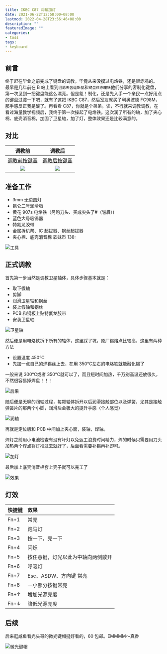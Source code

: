 ```yaml
---
title: IKBC C87 润轴加灯
date: 2021-06-22T12:58:00+08:00
lastmod: 2022-04-28T23:56:46+08:00
description: ""
featuredImage: ""
categories:
- toss
tags:
- keyboard
---
```


## 前言

终于赶在毕业之前完成了键盘的调教，毕竟从来没摸过电烙铁，还是很赤鸡的。
最早是几年前在 B 站上看到`囧瑟夫苦逼斯基`和`键盘侠赤瞳妖`他们分享的客制化键盘，第一次见到一把键盘能这么漂亮。但是氪！制化，还是先入手一个亲民一点好用点的键盘过渡一下吧，就有了这把 IKBC C87，然后室友就买了利奥波德 FC98M，那手感反正我是酸了。再看看 C87，你就是个弟弟。诶，不行就来调教调教，在看过海量教学视频后，我终于第一次操起了电烙铁。这次润了所有的轴，加了夹心棉、底壳消音棉，加固了卫星轴，加了灯，整体效果还是比较满意的。

## 对比
调教前 | 调教后
:--: | :--:
[调教前按键音](https://cdn.jsdelivr.net/gh/zggsong/img_hosting/media/%E8%B0%83%E6%95%99%E5%89%8D.m4a) | [调教后按键音](https://cdn.jsdelivr.net/gh/zggsong/img_hosting/media/%E8%B0%83%E6%95%99%E5%90%8E.m4a)
![](https://cdn.zggsong.cn/2021/06/23/a79ceed6817c2.JPG!webp) | ![](https://cdn.zggsong.cn/2021/06/23/bed2fcb69d294.JPG!webp)
## 准备工作

- 3mm 无边圆灯
- 昆仑二号润滑脂
- 黄花 907s 电烙铁（另购刀头、买成尖头了#（皱眉）)
- 蓝色大号吸锡器
- 特氟龙胶带
- 金属拆机帮、IC 起拔器、钢丝起拔器
- 夹心棉、底壳消音棉
软妹币 138:

![工具](https://cdn.zggsong.cn/2021/06/29/30c16977612e1.jpg!webp)

## 正式调教

首先第一步当然是调教卫星轴体，具体步骤基本就是：
- 取下假轴
- 剪脚
- 润滑卫星轴和钢丝
- 装上假轴和钢丝
- PCB 和钢板上贴特氟龙胶带
- 安装卫星轴

![卫星轴](https://cdn.zggsong.cn/2021/06/29/243275d0ce633.jpg!webp)

然后便是用电烙铁拆下所有的轴体，这里踩了坑，原厂锡熔点比较高，这里有两种方法
- 设置温度 450℃
- 先加一点自己的焊锡丝上去，在用 350℃左右的电烙铁就能融化锡了

一般来说 300℃或者 350℃就可以了，而且短时间加热，千万别高温还放很久，不然很容易掉焊盘！！！

![后果](https://cdn.zggsong.cn/2021/06/29/6f768567c4b5e.jpg!webp)

随后便是无聊的润轴过程，每颗轴体拆开以后润滑接触部位以及弹簧，尤其是接触弹簧片的那两个小脚，润滑后会极大的提升手感（个人感觉）

![润轴](https://cdn.zggsong.cn/2021/06/29/44ac06fcca507.jpg!webp)

再就是定位版和 PCB 中间加上夹心面，装轴，焊轴。

焊灯之前用小电池检查有没有坏灯以免返工浪费时间精力，焊的时候只需要用刀头加热两个焊点将灯推过去就好了，后面看需要补锡再补即可。

![加灯](https://cdn.zggsong.cn/2021/06/29/82f759b7d1959.jpg!webp)

最后加上底壳消音棉套上壳子就可以完工了

![效果](https://cdn.zggsong.cn/2021/06/29/ae64b147d1e91.jpg!webp)

## 灯效
| 快捷键 | 效果 |
| :-- |:--|
Fn+1|常亮
Fn+2|跑马灯
Fn+3|按一下，亮一下
Fn+4|闪烁
Fn+5|按任意键，灯光以此为中轴向两侧散开
Fn+6|呼吸灯
Fn+7|Esc、ASDW、方向键 常亮
Fn+8|一小部分按键常亮
Fn+↑|增加光源亮度
Fn+↓|降低光源亮度

## 后续

后来逛咸鱼看光头哥的微光键帽挺好看的，60 包邮。EMMMM～真香

![微光键帽](https://cdn.zggsong.cn/2021/06/29/7f9cc9bcf2001.jpg!webp)

